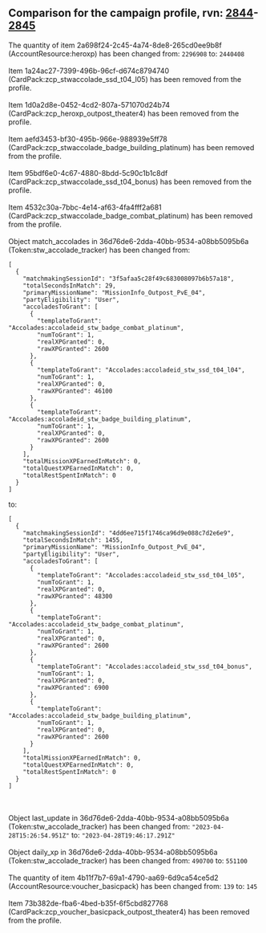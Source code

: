 ## Comparison for the campaign profile, rvn: [2844](https://github.com/PRO100KatYT/FortniteProfileRevisions/tree/main/profiles/campaign/2844%20campaign.json)-[2845](https://github.com/PRO100KatYT/FortniteProfileRevisions/tree/main/profiles/campaign/2845%20campaign.json)

The quantity of item 2a698f24-2c45-4a74-8de8-265cd0ee9b8f (AccountResource:heroxp) has been changed from: `2296908` to: `2440408`
<br><br>
Item 1a24ac27-7399-496b-96cf-d674c8794740 (CardPack:zcp_stwaccolade_ssd_t04_l05) has been removed from the profile.
<br><br>
Item 1d0a2d8e-0452-4cd2-807a-571070d24b74 (CardPack:zcp_heroxp_outpost_theater4) has been removed from the profile.
<br><br>
Item aefd3453-bf30-495b-966e-988939e5ff78 (CardPack:zcp_stwaccolade_badge_building_platinum) has been removed from the profile.
<br><br>
Item 95bdf6e0-4c67-4880-8bdd-5c90c1b1c8df (CardPack:zcp_stwaccolade_ssd_t04_bonus) has been removed from the profile.
<br><br>
Item 4532c30a-7bbc-4e14-af63-4fa4fff2a681 (CardPack:zcp_stwaccolade_badge_combat_platinum) has been removed from the profile.
<br><br>
Object match_accolades in 36d76de6-2dda-40bb-9534-a08bb5095b6a (Token:stw_accolade_tracker) has been changed from:

```
[
  {
    "matchmakingSessionId": "3f5afaa5c28f49c683008097b6b57a18",
    "totalSecondsInMatch": 29,
    "primaryMissionName": "MissionInfo_Outpost_PvE_04",
    "partyEligibility": "User",
    "accoladesToGrant": [
      {
        "templateToGrant": "Accolades:accoladeid_stw_badge_combat_platinum",
        "numToGrant": 1,
        "realXPGranted": 0,
        "rawXPGranted": 2600
      },
      {
        "templateToGrant": "Accolades:accoladeid_stw_ssd_t04_l04",
        "numToGrant": 1,
        "realXPGranted": 0,
        "rawXPGranted": 46100
      },
      {
        "templateToGrant": "Accolades:accoladeid_stw_badge_building_platinum",
        "numToGrant": 1,
        "realXPGranted": 0,
        "rawXPGranted": 2600
      }
    ],
    "totalMissionXPEarnedInMatch": 0,
    "totalQuestXPEarnedInMatch": 0,
    "totalRestSpentInMatch": 0
  }
]
```

to:

```
[
  {
    "matchmakingSessionId": "4dd6ee715f1746ca96d9e088c7d2e6e9",
    "totalSecondsInMatch": 1455,
    "primaryMissionName": "MissionInfo_Outpost_PvE_04",
    "partyEligibility": "User",
    "accoladesToGrant": [
      {
        "templateToGrant": "Accolades:accoladeid_stw_ssd_t04_l05",
        "numToGrant": 1,
        "realXPGranted": 0,
        "rawXPGranted": 48300
      },
      {
        "templateToGrant": "Accolades:accoladeid_stw_badge_combat_platinum",
        "numToGrant": 1,
        "realXPGranted": 0,
        "rawXPGranted": 2600
      },
      {
        "templateToGrant": "Accolades:accoladeid_stw_ssd_t04_bonus",
        "numToGrant": 1,
        "realXPGranted": 0,
        "rawXPGranted": 6900
      },
      {
        "templateToGrant": "Accolades:accoladeid_stw_badge_building_platinum",
        "numToGrant": 1,
        "realXPGranted": 0,
        "rawXPGranted": 2600
      }
    ],
    "totalMissionXPEarnedInMatch": 0,
    "totalQuestXPEarnedInMatch": 0,
    "totalRestSpentInMatch": 0
  }
]
```

<br><br>
Object last_update in 36d76de6-2dda-40bb-9534-a08bb5095b6a (Token:stw_accolade_tracker) has been changed from: `"2023-04-28T15:26:54.951Z"` to: `"2023-04-28T19:46:17.291Z"`
<br><br>
Object daily_xp in 36d76de6-2dda-40bb-9534-a08bb5095b6a (Token:stw_accolade_tracker) has been changed from: `490700` to: `551100`
<br><br>
The quantity of item 4b11f7b7-69a1-4790-aa69-6d9ca54ce5d2 (AccountResource:voucher_basicpack) has been changed from: `139` to: `145`
<br><br>
Item 73b382de-fba6-4bed-b35f-6f5cbd827768 (CardPack:zcp_voucher_basicpack_outpost_theater4) has been removed from the profile.
<br><br>

